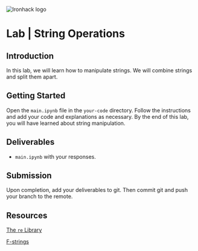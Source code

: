 ![Ironhack logo](https://i.imgur.com/1QgrNNw.png)

# Lab | String Operations


## Introduction

In this lab, we will learn how to manipulate strings. We will combine strings and split them apart.

## Getting Started

Open the `main.ipynb` file in the `your-code` directory. Follow the instructions and add your code and explanations as necessary. By the end of this lab, you will have learned about string manipulation.

## Deliverables

- `main.ipynb` with your responses.

## Submission

Upon completion, add your deliverables to git. Then commit git and push your branch to the remote.

## Resources

[The `re` Library](https://docs.python.org/3/library/re.html)

[F-strings](https://www.python.org/dev/peps/pep-0498/)

